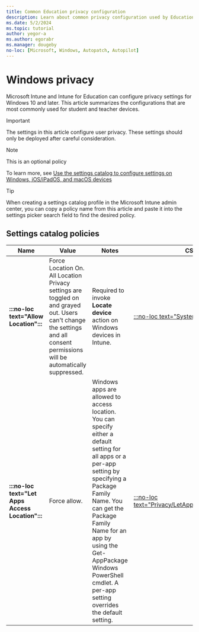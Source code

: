 ```yaml
---
title: Common Education privacy configuration
description: Learn about common privacy configuration used by Education organizations in Intune.
ms.date: 5/2/2024
ms.topic: tutorial
author: yegor-a
ms.author: egorabr
ms.manager: dougeby
no-loc: [Microsoft, Windows, Autopatch, Autopilot]
---
```


# Windows privacy

Microsoft Intune and Intune for Education can configure privacy settings for Windows 10 and later. This article summarizes the configurations that are most commonly used for student and teacher devices.

> [!IMPORTANT]
> The settings in this article configure user privacy. These settings should only be deployed after careful consideration.

> [!NOTE]
> This is an optional policy

To learn more, see [Use the settings catalog to configure settings on Windows, iOS/iPadOS, and macOS devices](../../../configuration/settings-catalog)

> [!TIP]
> When creating a settings catalog profile in the Microsoft Intune admin center, you can copy a policy name from this article and paste it into the settings picker search field to find the desired policy.

## Settings catalog policies

| **Name** | **Value** | **Notes** | **CSP** |
|---|---|---|---|
| **:::no-loc text="Allow Location":::** | Force Location On. All Location Privacy settings are toggled on and grayed out. Users can't change the settings and all consent permissions will be automatically suppressed. | Required to invoke **Locate device** action on Windows devices in Intune. | [:::no-loc text="System/AllowLocation":::](/windows/client-management/mdm/policy-csp-system#allowlocation) |
| **:::no-loc text="Let Apps Access Location":::** | Force allow. | Windows apps are allowed to access location. You can specify either a default setting for all apps or a per-app setting by specifying a Package Family Name. You can get the Package Family Name for an app by using the Get-AppPackage Windows PowerShell cmdlet. A per-app setting overrides the default setting. | [:::no-loc text="Privacy/LetAppsAccessLocation":::](/windows/client-management/mdm/policy-csp-privacy#letappsaccesslocation) |
